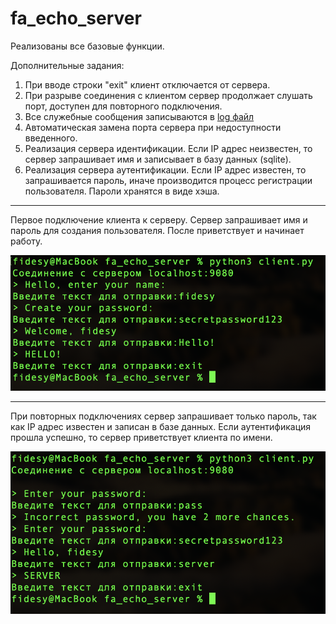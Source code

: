 # fa_echo_server

Реализованы все базовые функции.

Дополнительные задания:

1. При вводе строки "exit" клиент отключается от сервера.
2. При разрыве соединения с клиентом сервер продолжает слушать порт, доступен для повторного подключения.
3. Все служебные сообщения записываются в [log файл](./Logs/server.log)
4. Автоматическая замена порта сервера при недоступности введенного.
5. Реализация сервера идентификации. Если IP адрес неизвестен, то сервер запрашивает имя и записывает в базу данных (sqlite).
6. Реализация сервера аутентификации. Если IP адрес известен, то запрашивается пароль, иначе производится процесс регистрации пользователя. Пароли хранятся в виде хэша.

---

Первое подключение клиента к серверу. 
Сервер запрашивает имя и пароль для создания пользователя. После приветствует и начинает работу.

![](./Examples/log.png)

---

При повторных подключениях сервер запрашивает только пароль, так как IP адрес известен и записан в базе данных. Если аутентификация прошла успешно, то сервер приветствует клиента по имени.

![](./Examples/auth.png)
